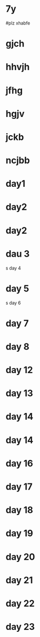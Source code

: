 # 7y
#plz xhabfe
# gjch
# hhvjh
# jfhg
# hgjv
# jckb
# ncjbb
# day1
# day2
# day2
# dau 3
s day 4
# day 5
s day 6
# day 7
# day 8
# day 12
# day 13
# day 14
# day 14
# day 16
# day 17
# day 18
# day 19
# day 20
# day 21
# day 22
# day 23
